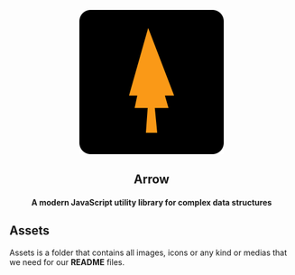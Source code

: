 <p align="center">
<img src="../logo/logo-128.svg"/>
<h2 align="center">Arrow</h2>
</p> 
<h4 align="center">A modern JavaScript utility library for complex data structures</h4>

## Assets

Assets is a folder that contains all images, icons or any kind or medias that we need for our <b>README</b> files.